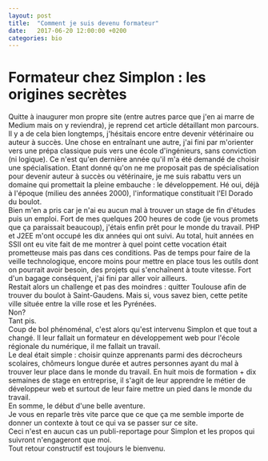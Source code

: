 ```yaml
---
layout: post
title:  "Comment je suis devenu formateur"
date:   2017-06-20 12:00:00 +0200
categories: bio
---
```

# Formateur chez Simplon : les origines secrètes
Quitte à inaugurer mon propre site (entre autres parce que j'en ai marre de Medium mais on y reviendra), je reprend cet article détaillant mon parcours.       
Il y a de cela bien longtemps, j'hésitais encore entre devenir vétérinaire ou auteur à succès. Une chose en entraînant une autre, j'ai fini par m'orienter vers une prépa classique puis vers une école d'ingénieurs, sans conviction (ni logique). Ce n'est qu'en dernière année qu'il m'a été demandé de choisir une spécialisation. Etant donné qu'on ne me proposait pas de spécialisation pour devenir auteur à succès ou vétérinaire, je me suis rabattu vers un domaine qui promettait la pleine embauche : le développement. Hé oui, déjà à l'époque (milieu des années 2000), l'informatique constituait l'El Dorado du boulot.      
Bien m'en a pris car je n'ai eu aucun mal à trouver un stage de fin d'études puis un emploi. Fort de mes quelques 200 heures de code (je vous promets que ça paraissait beaucoup), j'étais enfin prêt pour le monde du travail. PHP et J2EE m'ont occupé les dix années qui ont suivi. Au total, huit années en SSII ont eu vite fait de me montrer à quel point cette vocation était prometteuse mais pas dans ces conditions. Pas de temps pour faire de la veille technologique, encore moins pour mettre en place tous les outils dont on pourrait avoir besoin, des projets qui s'enchaînent à toute vitesse. Fort d'un bagage conséquent, j'ai fini par aller voir ailleurs.      
Restait alors un challenge et pas des moindres : quitter Toulouse afin de trouver du boulot à Saint-Gaudens. Mais si, vous savez bien, cette petite ville située entre la ville rose et les Pyrénées.     
Non?      
Tant pis.     
Coup de bol phénoménal, c'est alors qu'est intervenu Simplon et que tout a changé. Il leur fallait un formateur en développement web pour l'école régionale du numérique, il me fallait un travail.      
Le deal était simple : choisir quinze apprenants parmi des décrocheurs scolaires, chômeurs longue durée et autres personnes ayant du mal à trouver leur place dans le monde du travail. En huit mois de formation + dix semaines de stage en entreprise, il s'agit de leur apprendre le métier de développeur web et surtout de leur faire mettre un pied dans le monde du travail.     
En somme, le début d'une belle aventure.     
Je vous en reparle très vite parce que ce que ça me semble importe de donner un contexte à tout ce qui va se passer sur ce site.       
Ceci n'est en aucun cas un publi-reportage pour Simplon et les propos qui suivront n'engageront que moi.     
Tout retour constructif est toujours le bienvenu.